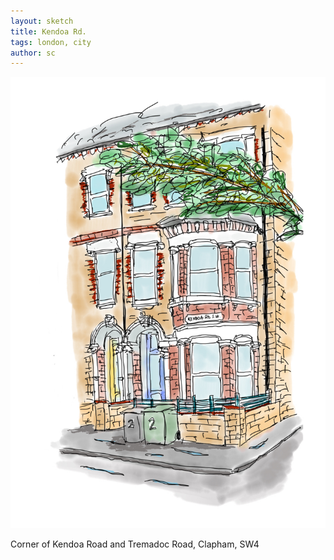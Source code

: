 ```yaml
---
layout: sketch
title: Kendoa Rd.
tags: london, city
author: sc
---
```


![Kendoa Rd.](/img/sketches/kendoa_road.jpg)

Corner of Kendoa Road and Tremadoc Road, Clapham, SW4
